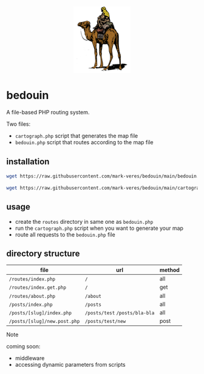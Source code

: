 <p align="center">
  <img src="./logo.png" width="150px">
</p>

# bedouin
A file-based PHP routing system.

Two files:
- `cartograph.php` script that generates the map file
- `bedouin.php` script that routes according to the map file

## installation
```bash
wget https://raw.githubusercontent.com/mark-veres/bedouin/main/bedouin.php
```

```bash
wget https://raw.githubusercontent.com/mark-veres/bedouin/main/cartograph.php
```

## usage
- create the `routes` directory in same one as `bedouin.php`
- run the `cartograph.php` script when you want to generate your map
- route all requests to the `bedouin.php` file

## directory structure
|file|url|method|
|---|---|---|
|`/routes/index.php`|`/`|all|
|`/routes/index.get.php`|`/`|get|
|`/routes/about.php`|`/about`|all|
|`/posts/index.php`|`/posts`|all|
|`/posts/[slug]/index.php`|`/posts/test`  `/posts/bla-bla`|all|
|`/posts/[slug]/new.post.php`|`/posts/test/new`|post|

> [!NOTE]
> coming soon:
> - middleware
> - accessing dynamic parameters from scripts